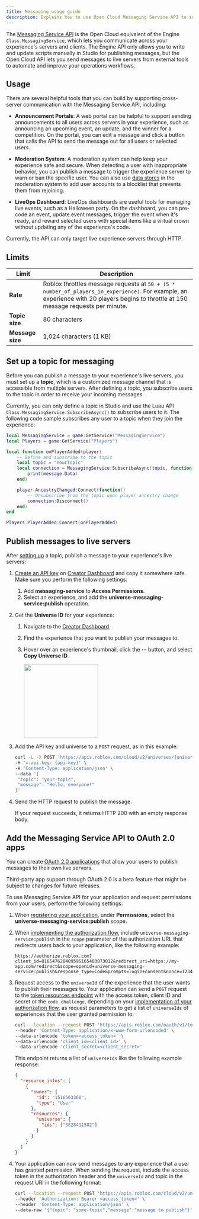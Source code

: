 ```yaml
---
title: Messaging usage guide
description: Explains how to use Open Cloud Messaging Service API to support cross-server messaging.
---
```


The [Messaging Service API](/cloud/reference/Universe#Publish-Universe-Message) is the Open Cloud equivalent of the Engine `Class.MessagingService`, which lets you communicate across your experience's servers and clients. The Engine API only allows you to write and update scripts manually in Studio for publishing messages, but the Open Cloud API lets you send messages to live servers from external tools to automate and improve your operations workflows.

## Usage

There are several helpful tools that you can build by supporting cross-server communication with the Messaging Service API, including:

- **Announcement Portals**: A web portal can be helpful to support sending announcements to all users across servers in your experience, such as announcing an upcoming event, an update, and the winner for a competition. On the portal, you can edit a message and click a button that calls the API to send the message out for all users or selected users.

- **Moderation System**: A moderation system can help keep your experience safe and secure. When detecting a user with inappropriate behavior, you can publish a message to trigger the experience server to warn or ban the specific user. You can also use [data stores](/cloud/reference/DataStore) in the moderation system to add user accounts to a blocklist that prevents them from rejoining.

- **LiveOps Dashboard**: LiveOps dashboards are useful tools for managing live events, such as a Halloween party. On the dashboard, you can pre-code an event, update event messages, trigger the event when it's ready, and reward selected users with special items like a virtual crown without updating any of the experience's code.

<Alert severity="info">
Currently, the API can only target live experience servers through HTTP.
</Alert>

## Limits

| Limit            | Description                                                                                                                                                                          |
| ---------------- | ------------------------------------------------------------------------------------------------------------------------------------------------------------------------------------ |
| **Rate**         | Roblox throttles message requests at `50 + (5 * number_of_players_in_experience)`. For example, an experience with 20 players begins to throttle at 150 message requests per minute. |
| **Topic size**   | 80 characters                                                                                                                                                                        |
| **Message size** | 1,024 characters (1 KB)                                                                                                                                                              |

## Set up a topic for messaging

Before you can publish a message to your experience's live servers, you must set up a **topic**, which is a customized message channel that is accessible from multiple servers. After defining a topic, you subscribe users to the topic in order to receive your incoming messages.

Currently, you can only define a topic in Studio and use the Luau API `Class.MessagingService:SubscribeAsync()` to subscribe users to it. The following code sample subscribes any user to a topic when they join the experience:

```lua title= 'Set up and Subscribe Users to a Topic'
local MessagingService = game:GetService("MessagingService")
local Players = game:GetService("Players")

local function onPlayerAdded(player)
	-- Define and subscribe to the topic
	local topic = "YourTopic"
	local connection = MessagingService:SubscribeAsync(topic, function(message)
		print(message.Data)
	end)

	player.AncestryChanged:Connect(function()
		-- Unsubscribe from the topic upon player ancestry change
		connection:Disconnect()
	end)
end

Players.PlayerAdded:Connect(onPlayerAdded)
```

## Publish messages to live servers

After [setting up](#set-up-a-topic-for-messaging) a topic, publish a message to your experience's live servers:

1. [Create an API key](../auth/api-keys.md#create-api-keys) on [Creator Dashboard](https://create.roblox.com/dashboard/credentials) and copy it somewhere safe. Make sure you perform the following settings:

   1. Add **messaging-service** to **Access Permissions**.
   2. Select an experience, and add the **universe-messaging-service:publish** operation.

2. Get the **Universe ID** for your experience:

   1. Navigate to the [Creator Dashboard](https://create.roblox.com/dashboard/creations).
   1. Find the experience that you want to publish your messages to.
   1. Hover over an experience's thumbnail, click the **&ctdot;** button, and select **Copy Universe ID**.

      <img src="../../assets/creator-dashboard/Options-Button-Experience-Public.png" width="200" />

3. Add the API key and universe to a `POST` request, as in this example:

   ```bash title="Example Request for Publishing a Message"
   curl -L -X POST 'https://apis.roblox.com/cloud/v2/universes/{universe}:publishMessage' \
   -H 'x-api-key: {api-key}' \
   -H 'Content-Type: application/json' \
   --data '{
    "topic": "your-topic",
    "message": "Hello, everyone!"
   }'
   ```

4. Send the HTTP request to publish the message.

   <Alert severity="info">
   If your request succeeds, it returns HTTP 200 with an empty response body.
   </Alert>

## Add the Messaging Service API to OAuth 2.0 apps

You can create [OAuth 2.0 applications](../../cloud/auth/oauth2-overview.md) that allow your users to publish messages to their own live servers.

<Alert severity="warning">
Third-party app support through OAuth 2.0 is a beta feature that might be subject to changes for future releases.
</Alert>

To use Messaging Service API for your application and request permissions from your users, perform the following settings:

1. When [registering your application](../auth/oauth2-registration.md#register-your-app), under **Permissions**, select the **universe-messaging-service:publish** scope.
2. When [implementing the authorization flow](../../cloud/auth/oauth2-overview.md), include `universe-messaging-service:publish` in the `scope` parameter of the authorization URL that redirects users back to your application, like the following example:

   ```plain
   https://authorize.roblox.com?client_id=816547628409595165403873012&redirect_uri=https://my-app.com/redirect&scope=openid+universe-messaging-service:publish&response_type=Code&prompts=login+consent&nonce=12345&state=6789
   ```

3. Request access to the `universeId` of the experience that the user wants to publish their messages to. Your application can send a `POST` request to the [token resources endpoint](../auth/oauth2-reference.md#token-exchange) with the access token, client ID and secret or the `code challenge`, depending on your [implementation of your authorization flow](../../cloud/auth/oauth2-overview.md#implementing-authorization-flows), as request parameters to get a list of `universeIds` of experiences that the user granted permission to:

   ```bash title="Example Request"
   curl --location --request POST 'https://apis.roblox.com/oauth/v1/token/resources' \
   --header 'Content-Type: application/x-www-form-urlencoded' \
   --data-urlencode 'token=<access_token>' \
   --data-urlencode 'client_id=<client_id>' \
   --data-urlencode 'client_secret=<client_secret>'
   ```

   This endpoint returns a list of `universeIds` like the following example response:

   ```json title="Example Response"
   {
     "resource_infos": [
       {
         "owner": {
           "id": "1516563360",
           "type": "User"
         },
         "resources": {
           "universe": {
             "ids": ["3828411582"]
           }
         }
       }
     ]
   }
   ```

4. Your application can now send messages to any experience that a user has granted permission. When sending the request, include the access token in the authorization header and the `universeId` and topic in the request URI in the following format:

   ```bash title="Example Request"
   curl --location --request POST 'https://apis.roblox.com/cloud/v2/universes/{universe}:publishMessage' \
   --header 'Authorization: Bearer <access_token>' \
   --header 'Content-Type: application/json' \
   --data-raw '{"topic": "some-topic","message":"message to publish"}'
   ```
